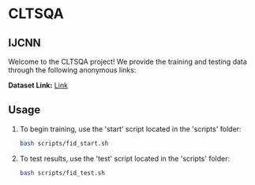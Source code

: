 # CLTSQA

## IJCNN

Welcome to the CLTSQA project! We provide the training and testing data through the following anonymous links:

**Dataset Link:** [Link](https://drive.google.com/file/d/1n5MaspeiIv2pNDgk2UjaJIEvkvHD3BE7/view?usp=drive_link)

## Usage

1. To begin training, use the 'start' script located in the 'scripts' folder:

   ```bash
   bash scripts/fid_start.sh

2. To test results, use the 'test' script located in the 'scripts' folder:

   ```bash
   bash scripts/fid_test.sh
